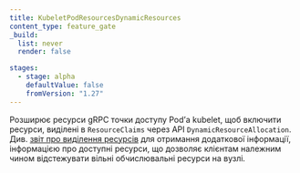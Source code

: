 ```yaml
---
title: KubeletPodResourcesDynamicResources
content_type: feature_gate
_build:
  list: never
  render: false

stages:
  - stage: alpha
    defaultValue: false
    fromVersion: "1.27"
---
```

Розширює ресурси gRPC точки доступу Podʼа kubelet, щоб включити ресурси, виділені в `ResourceClaims` через API `DynamicResourceAllocation`. Див. [звіт про виділення ресурсів](/docs/concepts/extend-kubernetes/compute-storage-net/device-plugins/#monitoring-device-plugin-resources) для отримання додаткової інформації, інформацією про доступні ресурси, що дозволяє клієнтам належним чином відстежувати вільні обчислювальні ресурси на вузлі.
